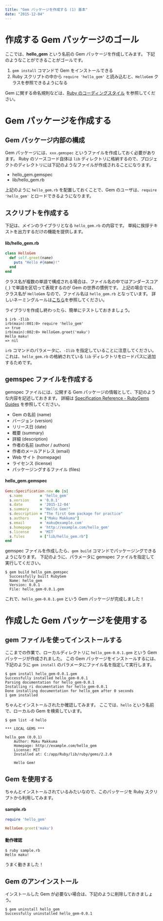 ```yaml
---
title: "Gem パッケージを作成する (1) 基本"
date: "2015-12-04"
---
```


作成する Gem パッケージのゴール
====
ここでは、**hello_gem** という名前の Gem パッケージを作成してみます。
下記のようなことができることがゴールです。

1. `gem install` コマンドで Gem をインストールできる
2. Ruby スクリプトの中から `require 'hello_gem'` と読み込むと、`HelloGem` クラスを参照できるようになる

Gem に関する命名規則などは、[Ruby のコーディングスタイル](../basic/coding-style.html) を参照してください。


Gem パッケージを作成する
====

Gem パッケージ内部の構成
----

Gem パッケージには、`xxx.gemspec` というファイルを作成しておく必要があります。
Ruby のソースコード自体は `lib` ディレクトリに格納するので、プロジェクトのディレクトリには下記のようなファイルが作成されることになります。

* hello_gem.gemspec
* lib/hello_gem.rb

上記のように `hello_gem.rb` を配置しておくことで、Gem のユーザは、`require 'hello_gem'` とロードできるようになります。

スクリプトを作成する
----

下記は、メインのライブラリとなる `hello_gem.rb` の内容です。
単純に挨拶テキストを出力するだけの機能を提供します。

#### lib/hello_gem.rb

```ruby
class HelloGem
  def self.greet(name)
    puts "Hello #{name}!"
  end
end
```

クラス名が複数の単語で構成される場合は、ファイル名の中ではアンダースコア (`_`) で単語を区切って表現するのが Gem の世界の慣例です。
上記の場合では、クラス名が `HelloGem` なので、ファイル名は `hello_gem.rb` となっています。
詳しいネーミングルールは[こちら](../basic/coding-style.html)を参照してください。

ライブラリを作成し終わったら、簡単にテストしておきましょう。

```
$ irb -Ilib
irb(main):001:0> require 'hello_gem'
=> true
irb(main):002:0> HelloGem.greet('maku')
Hello maku!
=> nil
```

`irb` コマンドのパラメータに、`-Ilib` を指定していることに注意してください。
これは、`hello_gem.rb` の格納されている `lib` ディレクトリをロードパスに追加するためです。


gemspec ファイルを作成する
----

gemspec ファイルには、公開する Gem パッケージの情報として、下記のような内容を記述しておきます。
詳細は [Specification Reference - RubyGems Guides](http://guides.rubygems.org/specification-reference/) を参照してください。

* Gem の名前 (name)
* バージョン (version)
* リリース日 (date)
* 概要 (summary)
* 詳細 (description)
* 作者の名前 (author / authors)
* 作者のメールアドレス (email)
* Web サイト (homepage)
* ライセンス (license)
* パッケージングするファイル (files)

#### hello_gem.gemspec

```ruby
Gem::Specification.new do |s|
  s.name        = 'hello_gem'
  s.version     = '0.0.1'
  s.date        = '2015-12-04'
  s.summary     = "Hello Gem!"
  s.description = "The first Gem package for practice"
  s.authors     = ["Maku Makkuma"]
  s.email       = 'maku@example.com'
  s.homepage    = 'http://example.com/hello_gem'
  s.license     = 'MIT'
  s.files       = ["lib/hello_gem.rb"]
end
```

gemspec ファイルを作成したら、`gem build` コマンドでパッケージングできるようになります。
下記のように、パラメータに gemspec ファイルを指定して実行してください。

```
$ gem build hello_gem.gemspec
  Successfully built RubyGem
  Name: hello_gem
  Version: 0.0.1
  File: hello_gem-0.0.1.gem
```

これで、`hello_gem-0.0.1.gem` という Gem パッケージが完成しました！


作成した Gem パッケージを使用する
====

gem ファイルを使ってインストールする
----

ここまでの作業で、ローカルディレクトリに `hello_gem-0.0.1.gem` という Gem パッケージが作成されました。
この Gem パッケージをインストールするには、下記のように `gem install` のパラメータにファイル名を指定して実行します。

```
$ gem install hello_gem-0.0.1.gem
Successfully installed hello_gem-0.0.1
Parsing documentation for hello_gem-0.0.1
Installing ri documentation for hello_gem-0.0.1
Done installing documentation for hello_gem after 0 seconds
1 gem installed
```

ちゃんとインストールされたか確認してみます。
ここでは、`hello` という名前で、ローカルの Gem を検索しています。

```
$ gem list -d hello

*** LOCAL GEMS ***

hello_gem (0.0.1)
    Author: Maku Makkuma
    Homepage: http://example.com/hello_gem
    License: MIT
    Installed at: C:/app/Ruby/lib/ruby/gems/2.2.0

    Hello Gem!
```

Gem を使用する
----

ちゃんとインストールされているみたいなので、このパッケージを Ruby スクリプトから利用してみます。

#### sample.rb

```ruby
require 'hello_gem'

HelloGem.greet('maku')
```

#### 動作確認

```
$ ruby sample.rb
Hello maku!
```

うまく動きました！

Gem のアンインストール
----

インストールした Gem が必要ない場合は、下記のように削除しておきましょう。

```
$ gem uninstall hello_gem
Successfully uninstalled hello_gem-0.0.1
```

